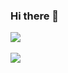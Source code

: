 ### Hi there 👋

<img src="https://github-readme-stats.vercel.app/api/top-langs/?username=taekrigi&layout=compact"><br><br>
<img src="https://github-readme-stats.vercel.app/api?username=taekrigi&show_icons=true">
